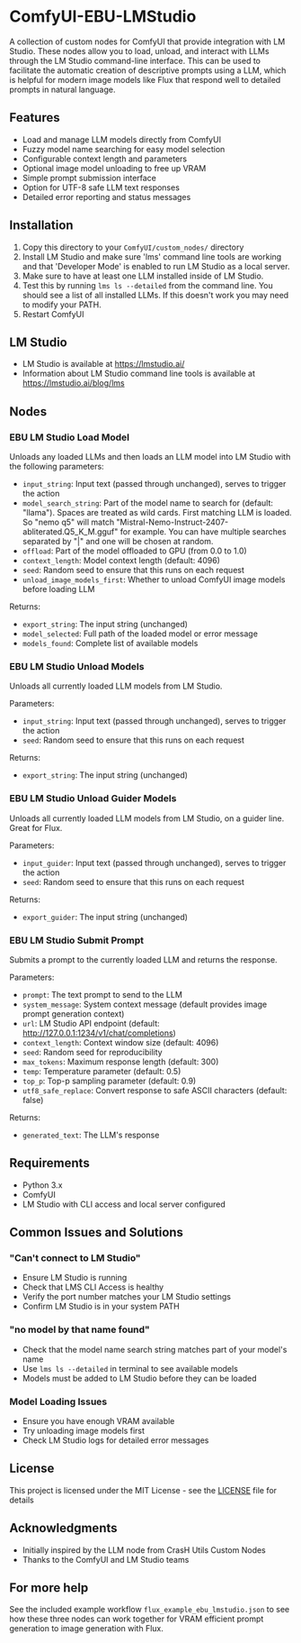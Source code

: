 # ComfyUI-EBU-LMStudio

A collection of custom nodes for ComfyUI that provide integration with LM Studio. These nodes allow you to load, unload, and interact with LLMs through the LM Studio command-line interface. This can be used to facilitate the automatic creation of descriptive prompts using a LLM, which is helpful for modern image models like Flux that respond well to detailed prompts in natural language.

## Features

- Load and manage LLM models directly from ComfyUI
- Fuzzy model name searching for easy model selection
- Configurable context length and parameters
- Optional image model unloading to free up VRAM
- Simple prompt submission interface
- Option for UTF-8 safe LLM text responses
- Detailed error reporting and status messages

## Installation

1. Copy this directory to your `ComfyUI/custom_nodes/` directory
2. Install LM Studio and make sure 'lms' command line tools are working and that 'Developer Mode' is enabled to run LM Studio as a local server.
3. Make sure to have at least one LLM installed inside of LM Studio.
4. Test this by running `lms ls --detailed` from the command line. You should see a list of all installed LLMs. If this doesn't work you may need to modify your PATH.
5. Restart ComfyUI

## LM Studio
- LM Studio is available at https://lmstudio.ai/
- Information about LM Studio command line tools is available at https://lmstudio.ai/blog/lms

## Nodes

### EBU LM Studio Load Model

Unloads any loaded LLMs and then loads an LLM model into LM Studio with the following parameters:

- `input_string`: Input text (passed through unchanged), serves to trigger the action
- `model_search_string`: Part of the model name to search for (default: "llama"). Spaces are treated as wild cards. First matching LLM is loaded. So "nemo q5" will match "Mistral-Nemo-Instruct-2407-abliterated.Q5_K_M.gguf" for example. You can have multiple searches separated by "|" and one will be chosen at random.
- `offload`: Part of the model offloaded to GPU (from 0.0 to 1.0)
- `context_length`: Model context length (default: 4096)
- `seed`: Random seed to ensure that this runs on each request
- `unload_image_models_first`: Whether to unload ComfyUI image models before loading LLM

Returns:
- `export_string`: The input string (unchanged)
- `model_selected`: Full path of the loaded model or error message
- `models_found`: Complete list of available models

### EBU LM Studio Unload Models

Unloads all currently loaded LLM models from LM Studio.

Parameters:
- `input_string`: Input text (passed through unchanged), serves to trigger the action
- `seed`: Random seed to ensure that this runs on each request

Returns:
- `export_string`: The input string (unchanged)

### EBU LM Studio Unload Guider Models

Unloads all currently loaded LLM models from LM Studio, on a guider line. Great for Flux.

Parameters:
- `input_guider`: Input text (passed through unchanged), serves to trigger the action
- `seed`: Random seed to ensure that this runs on each request

Returns:
- `export_guider`: The input string (unchanged)


### EBU LM Studio Submit Prompt

Submits a prompt to the currently loaded LLM and returns the response.

Parameters:
- `prompt`: The text prompt to send to the LLM
- `system_message`: System context message (default provides image prompt generation context)
- `url`: LM Studio API endpoint (default: http://127.0.0.1:1234/v1/chat/completions)
- `context_length`: Context window size (default: 4096)
- `seed`: Random seed for reproducibility
- `max_tokens`: Maximum response length (default: 300)
- `temp`: Temperature parameter (default: 0.5)
- `top_p`: Top-p sampling parameter (default: 0.9)
- `utf8_safe_replace`: Convert response to safe ASCII characters (default: false)

Returns:
- `generated_text`: The LLM's response

## Requirements

- Python 3.x
- ComfyUI
- LM Studio with CLI access and local server configured

## Common Issues and Solutions

### "Can't connect to LM Studio"
- Ensure LM Studio is running
- Check that LMS CLI Access is healthy
- Verify the port number matches your LM Studio settings
- Confirm LM Studio is in your system PATH

### "no model by that name found"
- Check that the model name search string matches part of your model's name
- Use `lms ls --detailed` in terminal to see available models
- Models must be added to LM Studio before they can be loaded

### Model Loading Issues
- Ensure you have enough VRAM available
- Try unloading image models first
- Check LM Studio logs for detailed error messages

## License

This project is licensed under the MIT License - see the [LICENSE](LICENSE) file for details

## Acknowledgments

- Initially inspired by the LLM node from CrasH Utils Custom Nodes
- Thanks to the ComfyUI and LM Studio teams

## For more help

See the included example workflow `flux_example_ebu_lmstudio.json` to see how these three nodes can work together for VRAM efficient prompt generation to image generation with Flux.
